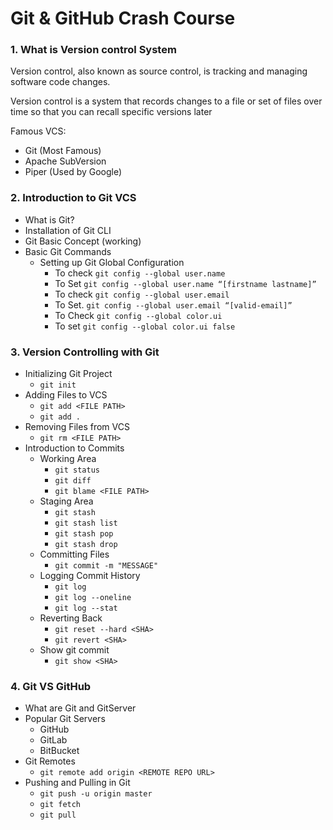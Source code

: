 # Git & GitHub Crash Course

### 1. What is Version control System
Version control, also known as source control, is tracking and managing software code changes.

Version control is a system that records changes to a file or set of files over time so that you can recall specific versions later

Famous VCS:

-  Git (Most Famous)
- Apache SubVersion
- Piper (Used by Google)


### 2. Introduction to Git VCS
- What is Git?
- Installation of Git CLI
- Git Basic Concept (working)
- Basic Git Commands
    - Setting up Git Global Configuration
        - To check `git config --global user.name ` 
        - To Set  `git config --global user.name “[firstname lastname]”` 
        - To check `git config --global user.email` 
        - To Set.    `git config --global user.email “[valid-email]”` 
        - To Check `git config --global color.ui` 
        - To set `git config --global color.ui false` 


### 3. Version Controlling with Git
- Initializing Git Project
    - `git init` 
- Adding Files to VCS
    - `git add <FILE PATH>` 
    - `git add .` 
- Removing Files from VCS
    - `git rm <FILE PATH>` 
- Introduction to Commits
    - Working Area
        - `git status` 
        - `git diff` 
        - `git blame <FILE PATH>` 
    - Staging Area
        - `git stash` 
        - `git stash list` 
        - `git stash pop` 
        - `git stash drop` 
    - Committing Files
        - `git commit -m "MESSAGE"` 
    - Logging Commit History
        - `git log` 
        - `git log --oneline` 
        - `git log --stat` 
    - Reverting Back
        - `git reset --hard <SHA>` 
        - `git revert <SHA>` 
    - Show git commit
        - `git show <SHA>` 


### 4. Git VS GitHub
- What are Git and GitServer
- Popular Git Servers
    - GitHub
    - GitLab
    - BitBucket
- Git Remotes
    - `git remote add origin <REMOTE REPO URL>` 
- Pushing and Pulling in Git
    - `git push -u origin master` 
    - `git fetch` 
    - `git pull` 


